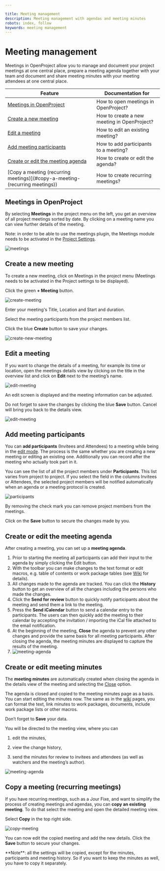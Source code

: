 ```yaml
---

title: Meeting management
description: Meeting management with agendas and meeting minutes
robots: index, follow
keywords: meeting management
---
```


# Meeting management

Meetings in OpenProject allow you to manage and document your project meetings at one central place, prepare a meeting agenda together with your team and document and share meeting minutes with your meeting attendees at one central place.

| Feature                                                      | Documentation for                           |
| ------------------------------------------------------------ | ------------------------------------------- |
| [Meetings in OpenProject](#meetings-in-OpenProject)          | How to open meetings in OpenProject?        |
| [Create a new meeting](#create-a-new-meeting)                | How to create a new meeting in OpenProject? |
| [Edit a meeting](#edit-a-meeting)                            | How to edit an existing meeting?            |
| [Add meeting participants](#add-meeting-participants)        | How to add participants to a meeting?       |
| [Create or edit the meeting agenda](#create-or-edit-the-meeting-agenda) | How to create or edit the agenda?           |
| [Copy a meeting (recurring meetings)](#copy-a-meeting-(recurring meetings)) | How to create recurring meetings?           |

## Meetings in OpenProject

By selecting **Meetings** in the project menu on the left, you get an overview of all project meetings sorted by date. By clicking on a meeting name you can view further details of the meeting.

Note: in order to be able to use the meetings plugin, the Meetings module needs to be activated in the [Project Settings](../projects).

![meetings](1567598397931.png)

## Create a new meeting

To create a new meeting, click on Meetings in the project menu (Meetings needs to be activated in the Project settings to be displayed).

Click the green **+ Meeting** button.

![create-meeting](create-meeting.png)

Enter your meeting's Title, Location and Start and duration.

Select the meeting participants from the project members list.

Click the blue **Create** button to save your changes.

![create-new-meeting](1567430908286.png)

## Edit a meeting

If you want to change the details of a meeting, for example its time or location, open the meetings details view by clicking on the title in the overview list and click on **Edit** next to the meeting’s name.

![edit-meeting](edit-meeting.png)

An edit screen is displayed and the meeting information can be adjusted.

Do not forget to save the changes by clicking the blue **Save** button. Cancel will bring you back to the details view.

![edit-meeting](1567598762132.png)

## Add meeting participants

You can **add participants** (Invitees and Attendees) to a meeting while being in the [edit mode](#edit-a-meeting). The process is the same whether you are creating a new meeting or editing an existing one. Additionally you can record after the meeting who actually took part in it.

You can see the list of all the project members under **Participants**. This list varies from project to project. If you select the field in the columns Invitees or Attendees, the selected project members will be notified automatically when an agenda or a meeting protocol is created.

![participants](1567599156831.png)

By removing the check mark you can remove project members from the meetings.

Click on the **Save** button to secure the changes made by you.

## Create or edit the meeting agenda

After creating a meeting, you can set up a **meeting agenda**.

1. Prior to starting the meeting all participants can add their input to the agenda by simply clicking the Edit button.
2. With the toolbar you can make changes to the text format or edit macros, e.g. table of contents or work package tables (see [Wiki](#wiki) for details).
3. All changes made to the agenda are tracked. You can click the **History** button to get an overview of all the changes including the persons who made the changes.
4. Click the **Send for review** button to quickly notify participants about the meeting and send them a link to the meeting.
5. Press the **Send iCalendar** button to send a calendar entry to the participants. The users can then quickly add the meeting to their calendar by accepting the invitation / importing the iCal file attached to the email notification.
6. At the beginning of the meeting, **Close** the agenda to prevent any other changes and provide the same basis for all meeting participants. After closing the agenda, the meeting minutes are displayed to capture the results of the meeting.
7. ![meeting-agenda](meeting-agenda.png)

## Create or edit meeting minutes

The **meeting minutes** are automatically created when closing the agenda in the details view of the meeting and selecting the [Close](#create-or-edit-the-meeting-agenda) option.

The agenda is closed and copied to the meeting minutes page as a basis. You can start editing the minutes now. The same as in the [wiki](#wiki) pages, you can format the text, link minutes to work packages, documents, include work package lists or other macros.

Don’t forget to **Save** your data.

You will be directed to the meeting view, where you can

1. edit the minutes,

2. view the change history,

3. send the minutes for review to invitees and attendees (as well as watchers and the meeting’s author).

![meeting-agenda](meeting-agenda-1567601684299.png)

## Copy a meeting (recurring meetings)

If you have recurring meetings, such as a Jour Fixe, and want to simplify the process of creating meetings and agendas, you can **copy an existing meeting**. To do that select the meeting and open the detailed meeting view.

Select **Copy** in the top right side.

![copy-meeting](copy-meeting.png)

You can now edit the copied meeting and add the new details. Click the **Save** button to secure your changes.

<div class="alert alert-info" role="alert">
**Note**: all the settings will be copied, except for the minutes, participants and meeting history. So if you want to keep the minutes as well, you have to copy it separately.


</div>


